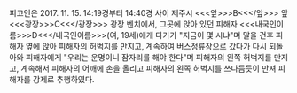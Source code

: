 피고인은 2017. 11. 15. 14:19경부터 14:40경 사이 제주시 <<<앞>>>B<<</앞>>> 앞 <<<광장>>>C<<</광장>>> 광장 벤치에서, 그곳에 앉아 있던 피해자 <<<내국인이름>>>D<<</내국인이름>>>(여, 19세)에게 다가가 "지금이 몇 시냐"며 말을 건후 피해자 옆에 앉아 피해자의 허벅지를 만지고, 계속하여 버스정류장으로 갔다가 다시 되돌아와 피해자에게 "우리는 운명이니 잠자리를 해야 한다"며 피해자의 왼쪽 허벅지를 만지고, 계속해서 피해자의 어깨에 손을 올리고 피해자의 왼쪽 허벅지를 쓰다듬듯이 만져 피해자를 강제로 추행하였다.